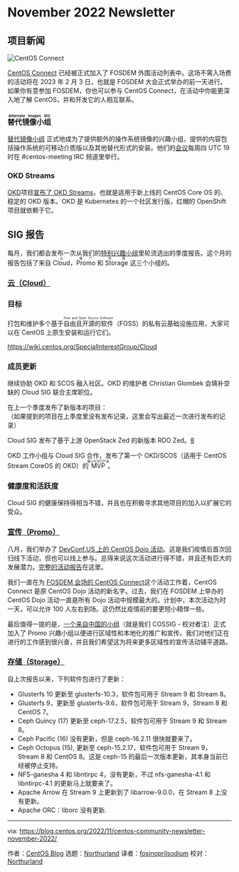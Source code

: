 [#]: subject: "November 2022 Newsletter"
[#]: via: "https://blog.centos.org/2022/11/centos-community-newsletter-november-2022/"
[#]: author: "CentOS Blog https://blog.centos.org"
[#]: collector: "Northurland"
[#]: translator: "fosinoprilsodium"
[#]: reviewer: "Northurland"
[#]: publisher: ""
[#]: url: ""

November 2022 Newsletter
======

## 项目新闻

![CentOS Connect][13]

[CentOS Connect][1] 已经被正式加入了 FOSDEM 外围活动列表中。这场不需入场费的活动将在 2023 年 2 月 3 日，也就是 FOSDEM 大会正式举办的前一天进行。如果你有意参加 FOSDEM，你也可以参与 CentOS Connect，在活动中你能更深入地了解 CentOS，并和开发它的人相互联系。

### <ruby>替代镜像小组<rt>Alternate Images SIG</rt></ruby>

[替代镜像小组][2] 正式地成为了提供额外的操作系统镜像的兴趣小组，提供的内容包括操作系统的可移动介质版以及其他替代形式的安装。他们的[会议][3]每周四 UTC 19 时在 #centos-meeting IRC 频道里举行。

### OKD Streams

[OKD][4]项目[宣布了 OKD Streams][5]，也就是适用于新上线的 CentOS Core OS 的、稳定的 OKD 版本。OKD 是 Kubernetes 的一个社区发行版，红帽的 OpenShift 项目就依赖于它。

## SIG 报告

每月，我们都会发布一次从我们的[特别兴趣小组][6]里轮流选出的季度报告。这个月的报告包括了来自 <ruby>Cloud<rt>云</rt></ruby>，<ruby>Promo<rt>推广</rt></ruby> 和 <ruby>Storage<rt>存储</rt></ruby> 这三个小组的。

### [云（Cloud）][7]

### 目标

打包和维护多个基于<ruby>自由且开源的软件<rt>Free and Open Source Software</rt></ruby>（FOSS）的私有云基础设施应用，大家可以在 CentOS 上原生安装和运行它们。

https://wiki.centos.org/SpecialInterestGroup/Cloud

### 成员更新

继续协助 OKD 和 SCOS 融入社区。OKD 的维护者 Christian Glombek 会填补空缺的 Cloud SIG 联合主席职位。

在上一个季度发布了新版本的项目：<br/>
（如果提到的项目在上季度里没有发布记录，这里会写出最近一次进行发布的记录）

Cloud SIG 发布了基于上游 OpenStack Zed 的新版本 RDO Zed。[8]

OKD 工作小组与 Cloud SIG 合作，发布了第一个 OKD/SCOS（适用于 CentOS Stream CoreOS 的 OKD）的<ruby>MVP<rt>最小化可行产品</rt></ruby>。

### 健康度和活跃度

Cloud SIG 的健康保持得相当不错，并且也在积极寻求其他项目的加入以扩展它的受众。

### [宣传（Promo）](https://wiki.centos.org/SpecialInterestGroup/Promo)

八月，我们举办了 [DevConf.US 上的 CentOS Dojo 活动][10]。这是我们疫情后首次回归线下活动，但也可以线上参与。总得来说这次活动进行得不错，并且还有巨大的发展潜力。[完整的活动报告][11]在这里。

我们一直在为 [FOSDEM 会场的 CentOS Connect][1]这个活动工作着，CentOS Connect 是原 CentOS Dojo 活动的新名字。过去，我们在 FOSDEM 上举办的 CentOS Dojo 活动一直是所有 Dojo 活动中规模最大的。计划中，本次活动为时一天，可以允许 100 人左右到场。这仍然比疫情前的要更短小精悍一些。

最后值得一提的是，[一个来自中国的小组][12]（就是我们 COSSIG - 校对者注）正式加入了 Promo 兴趣小组以便进行区域性和本地化的推广和宣传。我们对他们正在进行的工作感到很兴奋，并且我们希望这为将来更多区域性的宣传活动铺平道路。

### [存储（Storage）](https://wiki.centos.org/SpecialInterestGroup/Storage)

自上次报告以来，下列软件包进行了更新：

 - Glusterfs 10 更新至 glusterfs-10.3，软件包可用于 Stream 9 和 Stream 8。
 - Glusterfs 9，更新至 glusterfs-9.6，软件包可用于 Stream 9，Stream 8 和 CentOS 7。
 - Ceph Quincy (17) 更新至 ceph-17.2.5，软件包可用于 Stream 9 和 Stream 8。
 - Ceph Pacific (16) 没有更新，但是 ceph-16.2.11 很快就要来了。
 - Ceph Octopus (15), 更新至 ceph-15.2.17，软件包可用于 Stream 9，Stream 8 和 CentOS 8。这是 ceph-15 的最后一次版本更新，其本身当前已经被停止支持。
 - NFS-ganesha 4 和 libntirpc 4，没有更新，不过 nfs-ganesha-4.1 和 libntirpc-4.1 的更新马上就要来了。
 - Apache Arrow 在 Stream 9 上更新到了 libarrow-9.0.0，在 Stream 8 上没有更新。
 - Apache ORC：liborc 没有更新.

--------------------------------------------------------------------------------
via: https://blog.centos.org/2022/11/centos-community-newsletter-november-2022/

作者：[CentOS Blog][a]
选题：[Northurland][b]
译者：[fosinoprilsodium](https://github.com/fosinoprilsodium)
校对：[Northurland](https://github.com/Northurland)

[a]: https://blog.centos.org/
[b]: https://github.com/Northurland
[1]: https://connect.centos.org/
[2]: https://wiki.centos.org/SpecialInterestGroup/AltImages
[3]: https://www.centos.org/community/calendar/
[4]: https://www.okd.io/
[5]: https://www.okd.io/blog/2022-10-25-OKD-Streams-Building-the-Next-Generation-of-OKD-together/
[6]: https://blog.centos.org/2022/07/centos-hyperscale-sig-quarterly-report-for-2022q2/
[7]: https://wiki.centos.org/SpecialInterestGroup/Cloud
[8]: https://lists.centos.org/pipermail/centos-devel/2022-November/120679.html
[9]: https://cloud.redhat.com/blog/okd-streams-building-the-next-generation-of-okd-together
[10]: https://wiki.centos.org/Events/Dojo/DevConfUS2022
[11]: https://lists.centos.org/pipermail/centos-promo/2022-September/007298.html
[12]: https://www.cossig.org/
[13]: https://connect.centos.org/connect-card-c10.png
